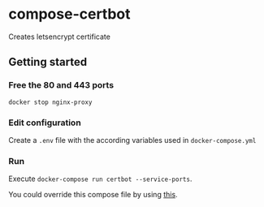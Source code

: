 # compose-certbot

Creates letsencrypt certificate

## Getting started

### Free the 80 and 443 ports

```
docker stop nginx-proxy
```

### Edit configuration
Create a `.env` file with the according variables used in `docker-compose.yml`

### Run
Execute `docker-compose run certbot --service-ports`.

You could override this compose file by using [this](https://docs.docker.com/compose/extends/).
